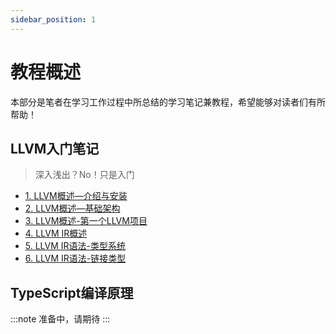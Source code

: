 ```yaml
---
sidebar_position: 1
---
```


# 教程概述

本部分是笔者在学习工作过程中所总结的学习笔记兼教程，希望能够对读者们有所帮助！

## LLVM入门笔记

> 深入浅出？No！只是入门

- [1. LLVM概述—介绍与安装](/docs/llvm-tutorials/LLVM概述-介绍与安装)
- [2. LLVM概述—基础架构](/docs/llvm-tutorials/LLVM概述-基础架构)
- [3. LLVM概述-第一个LLVM项目](/docs/llvm-tutorials/LLVM概述-第一个LLVM项目)
- [4. LLVM IR概述](/docs/llvm-tutorials/LLVM%20IR概述)
- [5. LLVM IR语法-类型系统](/docs/llvm-tutorials/LLVM%20IR语法-类型系统)
- [6. LLVM IR语法-链接类型](/docs/llvm-tutorials/LLVM%20IR语法-链接类型)

## TypeScript编译原理

:::note
准备中，请期待
:::